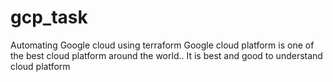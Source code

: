 # gcp_task
Automating Google cloud using terraform
Google cloud platform is one of the best cloud platform around the world..
It is best and good to understand cloud platform
